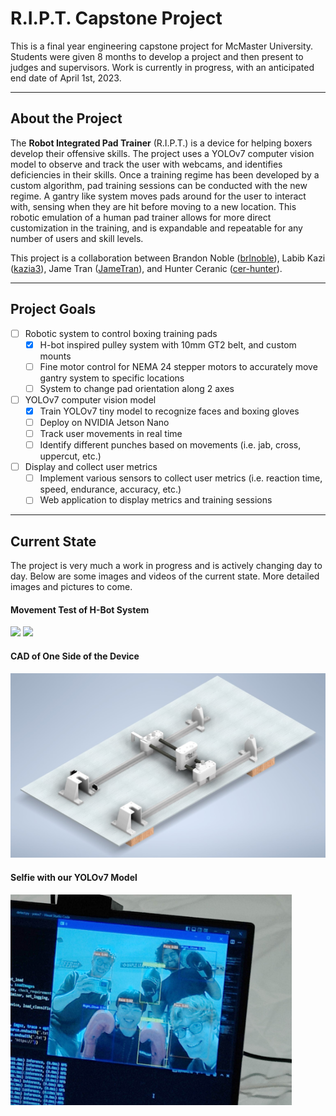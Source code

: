 # R.I.P.T. Capstone Project
This is a final year engineering capstone project for McMaster University. Students were given 8 months to develop a project and then present to judges and supervisors.
Work is currently in progress, with an anticipated end date of April 1st, 2023.

___

## About the Project
The **Robot Integrated Pad Trainer** (R.I.P.T.) is a device for helping boxers develop their offensive skills. The project uses a YOLOv7 computer vision model to observe and track the user with webcams, and identifies deficiencies in their skills. Once a training regime has been developed by a custom algorithm, pad training sessions can be conducted with the new regime. A gantry like system moves pads around for the user to interact with, sensing when they are hit before moving to a new location. This robotic emulation of a human pad trainer allows for more direct customization in the training, and is expandable and repeatable for any number of users and skill levels.

This project is a collaboration between Brandon Noble ([brlnoble](https://github.com/brlnoble "Brandon's Github")), Labib Kazi ([kazia3](https://github.com/kazia3 "Labib's Github")), Jame Tran ([JameTran](https://github.com/JameTran "Jame's Github")), and Hunter Ceranic ([cer-hunter](https://github.com/cer-hunter "Hunter's Github")).

___

## Project Goals
- [ ] Robotic system to control boxing training pads
  - [X] H-bot inspired pulley system with 10mm GT2 belt, and custom mounts
  - [ ] Fine motor control for NEMA 24 stepper motors to accurately move gantry system to specific locations
  - [ ] System to change pad orientation along 2 axes
- [ ] YOLOv7 computer vision model
  - [X] Train YOLOv7 tiny model to recognize faces and boxing gloves
  - [ ] Deploy on NVIDIA Jetson Nano
  - [ ] Track user movements in real time
  - [ ] Identify different punches based on movements (i.e. jab, cross, uppercut, etc.)
- [ ] Display and collect user metrics
  - [ ] Implement various sensors to collect user metrics (i.e. reaction time, speed, endurance, accuracy, etc.)
  - [ ] Web application to display metrics and training sessions
  
___

## Current State
The project is very much a work in progress and is actively changing day to day. Below are some images and videos of the current state. More detailed images and pictures to come.

#### Movement Test of H-Bot System
<img src="https://github.com/brlnoble/RIPT_Capstone/blob/main/Pictures%20and%20Documents/Movement_Test_Jan20.gif" width="200"> <img src="https://github.com/brlnoble/RIPT_Capstone/blob/main/Pictures%20and%20Documents/Movement_Test_Jan29.gif" width="200">

#### CAD of One Side of the Device
<img src="https://github.com/brlnoble/RIPT_Capstone/blob/main/Pictures%20and%20Documents/One_Side_Model.jpg" width="900">

#### Selfie with our YOLOv7 Model
<img src="https://github.com/brlnoble/RIPT_Capstone/blob/main/Pictures%20and%20Documents/YOLO_Selfie.jpg" width="450">
